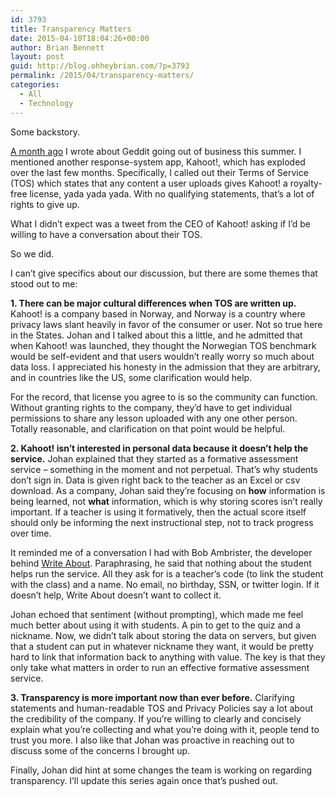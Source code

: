 ```yaml
---
id: 3793
title: Transparency Matters
date: 2015-04-10T18:04:26+00:00
author: Brian Bennett
layout: post
guid: http://blog.ohheybrian.com/?p=3793
permalink: /2015/04/transparency-matters/
categories:
  - All
  - Technology
---
```

Some backstory.

[A month ago](http://blog.ohheybrian.com/another-casualty-of-the-free-only-economy/) I wrote about Geddit going out of business this summer. I mentioned another response-system app, Kahoot!, which has exploded over the last few months. Specifically, I called out their Terms of Service (TOS) which states that any content a user uploads gives Kahoot! a royalty-free license, yada yada yada. With no qualifying statements, that&#8217;s a lot of rights to give up.

What I didn&#8217;t expect was a tweet from the CEO of Kahoot! asking if I&#8217;d be willing to have a conversation about their TOS.

So we did.

I can&#8217;t give specifics about our discussion, but there are some themes that stood out to me:

**1. There can be major cultural differences when TOS are written up.** Kahoot! is a company based in Norway, and Norway is a country where privacy laws slant heavily in favor of the consumer or user. Not so true here in the States. Johan and I talked about this a little, and he admitted that when Kahoot! was launched, they thought the Norwegian TOS benchmark would be self-evident and that users wouldn&#8217;t really worry so much about data loss. I appreciated his honesty in the admission that they are arbitrary, and in countries like the US, some clarification would help.

For the record, that license you agree to is so the community can function. Without granting rights to the company, they&#8217;d have to get individual permissions to share any lesson uploaded with any one other person. Totally reasonable, and clarification on that point would be helpful.

**2. Kahoot! isn&#8217;t interested in personal data because it doesn&#8217;t help the service.** Johan explained that they started as a formative assessment service &#8211; something in the moment and not perpetual. That&#8217;s why students don&#8217;t sign in. Data is given right back to the teacher as an Excel or csv download. As a company, Johan said they&#8217;re focusing on **how** information is being learned, not **what** information, which is why storing scores isn&#8217;t really important. If a teacher is using it formatively, then the actual score itself should only be informing the next instructional step, not to track progress over time.

It reminded me of a conversation I had with Bob Ambrister, the developer behind [Write About](http://www.writeabout.com). Paraphrasing, he said that nothing about the student helps run the service. All they ask for is a teacher&#8217;s code (to link the student with the class) and a name. No email, no birthday, SSN, or twitter login. If it doesn&#8217;t help, Write About doesn&#8217;t want to collect it.

Johan echoed that sentiment (without prompting), which made me feel much better about using it with students. A pin to get to the quiz and a nickname. Now, we didn&#8217;t talk about storing the data on servers, but given that a student can put in whatever nickname they want, it would be pretty hard to link that information back to anything with value. The key is that they only take what matters in order to run an effective formative assessment service.

**3. Transparency is more important now than ever before.** Clarifying statements and human-readable TOS and Privacy Policies say a lot about the credibility of the company. If you&#8217;re willing to clearly and concisely explain what you&#8217;re collecting and what you&#8217;re doing with it, people tend to trust you more. I also like that Johan was proactive in reaching out to discuss some of the concerns I brought up. 

Finally, Johan did hint at some changes the team is working on regarding transparency. I&#8217;ll update this series again once that&#8217;s pushed out.